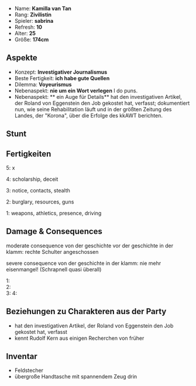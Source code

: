 * Name: **Kamilla van Tan**
* Rang: **Zivilistin**
* Spieler: **sabrina**
* Refresh: **10**
* Alter: **25**
* Größe: **174cm**

## Aspekte

* Konzept: **Investigativer Journalismus**  
* Beste Fertigkeit: **ich habe gute Quellen**  
* Dilemma: **Voyeurismus**
* Nebenaspekt: **nie um ein Wort verlegen**
I do puns.
* Nebenaspekt: ** ein Auge für Details**
hat den investigativen Artikel, der Roland von Eggenstein den Job gekostet hat, verfasst; dokumentiert nun, wie seine Rehabilitation läuft und in der größten Zeitung des Landes, der "Korona", über die Erfolge des kkAWT berichten.

## Stunt

## Fertigkeiten

5: x

4: scholarship, deceit 

3: notice, contacts, stealth

2: burglary, resources, guns

1: weapons, athletics, presence, driving

## Damage & Consequences
moderate consequence von der geschichte vor der geschichte in der klamm: rechte Schulter angeschossen

severe consequence von der geschichte in der klamm: nie mehr eisenmangel! (Schrapnell quasi überall)

1:  
2:  
3: 
4: 

## Beziehungen zu Charakteren aus der Party
* hat den investigativen Artikel, der Roland von Eggenstein den Job gekostet hat, verfasst
* kennt Rudolf Kern aus einigen Recherchen von früher

## Inventar
* Feldstecher
* übergroße Handtasche mit spannendem Zeug drin
